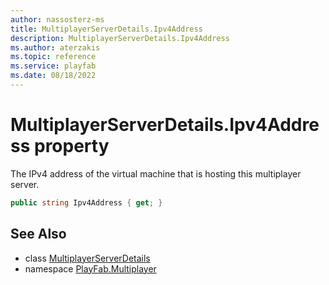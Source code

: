 ```yaml
---
author: nassosterz-ms
title: MultiplayerServerDetails.Ipv4Address
description: MultiplayerServerDetails.Ipv4Address
ms.author: aterzakis
ms.topic: reference
ms.service: playfab
ms.date: 08/18/2022
---
```


# MultiplayerServerDetails.Ipv4Address property

The IPv4 address of the virtual machine that is hosting this multiplayer server.

```csharp
public string Ipv4Address { get; }
```

## See Also

* class [MultiplayerServerDetails](../MultiplayerServerDetails.md)
* namespace [PlayFab.Multiplayer](../../PlayFabMultiplayerSDK.md)

